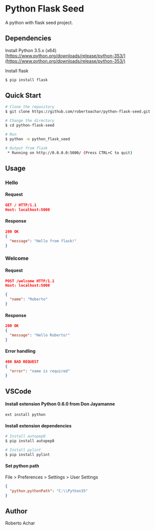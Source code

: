 # Python Flask Seed
A python with flask seed project.

## Dependencies

Install Python 3.5.x (x64)  
[https://www.python.org/downloads/release/python-353/](https://www.python.org/downloads/release/python-353/)

Install flask
```bash
$ pip install flask
```

## Quick Start

```bash
# Clone the repository
$ git clone https://github.com/robertoachar/python-flask-seed.git

# Change the directory
$ cd python-flask-seed

# Run
$ python -m python_flask_seed

# Output from flask
 * Running on http://0.0.0.0:5000/ (Press CTRL+C to quit)
```

## Usage

### Hello

#### Request
```json
GET / HTTP/1.1
Host: localhost:5000
```

#### Response
```json
200 OK
{
  "message": "Hello from flask!"
}
```

### Welcome

#### Request
```json
POST /welcome HTTP/1.1
Host: localhost:5000

{
  "name": "Roberto"
}
```

#### Response
```json
200 OK
{
  "message": "Hello Roberto!"
}
```

#### Error handling
```json
400 BAD REQUEST
{
  "error": "name is required"
}
```

## VSCode

#### Install extension Python 0.6.0 from Don Jayamanne
```
ext install python
```

#### Install extension dependencies

```bash
# Install autopep8
$ pip install autopep8

# Install pylint
$ pip install pylint
```

#### Set python path

File > Preferences > Settings > User Settings
```json
{
  "python.pythonPath": "C:\\Python35"
}
```

## Author

Roberto Achar
